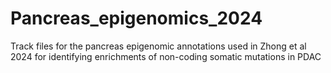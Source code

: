 # Pancreas_epigenomics_2024
Track files for the pancreas epigenomic annotations used in Zhong et al 2024 for identifying enrichments of non-coding somatic mutations in PDAC

